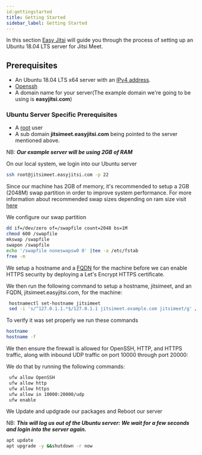 ```yaml
---
id:gettingstarted 
title: Getting Started
sidebar_label: Getting Started
---
```


In this section [Easy Jitsi](easyjitsi.com) will guide you through the process of setting up an Ubuntu 18.04 LTS server for Jitsi Meet.

## Prerequisites

- An Ubuntu 18.04 LTS x64 server with an [IPv4 address](https://en.wikipedia.org/wiki/IPv4).
- [Openssh](https://www.openssh.com/)
- A domain name for your server(The example domain we're going to be using is **easyjitsi.com**)

### Ubuntu Server Specific Prerequisites

- A [root]("https://geek-university.com/linux/root-account/") user
- A sub domain **jitsimeet.easyjitsi.com** being pointed to the server mentioned above.

NB: **_Our example server will be using 2GB of RAM_**

On our local system, we login into our Ubuntu server

```bash
ssh root@jitsimeet.easyjitsi.com -p 22
```

Since our machine has 2GB of memory, it's recommended to setup a 2GB (2048M) swap partition in order to improve system performance. For more information about recommended swap sizes depending on ram size visit [here](https://askubuntu.com/questions/49109/i-have-16gb-ram-do-i-need-32gb-swap)

We configure our swap partition

```bash
dd if=/dev/zero of=/swapfile count=2048 bs=1M
chmod 600 /swapfile
mkswap /swapfile
swapon /swapfile
echo '/swapfile noneswapsw0 0' |tee -a /etc/fstab
free -m
```

We setup a hostname and a [FQDN](https://en.wikipedia.org/wiki/Fully_qualified_domain_name) for the machine before we can enable HTTPS security by deploying a Let's Encrypt HTTPS certificate.

We then run the following command to setup a hostname, jitsimeet, and an FQDN, jitsimeet.easyjitsi.com, for the machine:

```bash
 hostnamectl set-hostname jitsimeet
 sed -i 's/^127.0.1.1.*$/127.0.1.1 jitsimeet.example.com jitsimeet/g' /etc/hosts
```

To verify it was set properly we run these commands

```bash
hostname
hostname -f
```

We then ensure the firewall is allowed for OpenSSH, HTTP, and HTTPS traffic, along with inbound UDP traffic on port 10000 through port 20000:

We do that by running the following commands:

```bash
 ufw allow OpenSSH
 ufw allow http
 ufw allow https
 ufw allow in 10000:20000/udp
 ufw enable
```

We Update and updgrade our packages and Reboot our server

NB: **_This will log us out of the Ubuntu server: We wait for a few seconds and login into the server again._**

```bash
apt update
apt upgrade -y &&shutdown -r now
```

